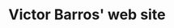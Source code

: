 # Victor Barros' web site

<!--
TODO

- read https://gohugo.io/

- host on victoralmeidabarros.com victorbarros.dev
- https://aws.amazon.com/getting-started/hands-on/host-static-website/
- https://www.freecodecamp.org/news/how-to-deploy-a-static-website-for-free-in-only-3-minutes-with-google-drive/

Inspires:
- https://armand1m.dev/
- https://www.attekita.com/

Contribuitions:
- https://github.com/PacktPublishing/Learn-Go-in-3-Hours/pull/3
- https://github.com/nsqio/nsq/pull/1243
- https://github.com/nsqio/nsqio.github.io/pull/60
- https://github.com/dgrijalva/jwt-go/issues/450

Articles:
- https://victoralmeidabarros.medium.com/nsq-with-docker-in-baby-steps-70-lines-of-code-381ac37eaf58

Projects:
- https://twitter.com/UraniumStockBot
- training buddy embed(figma)

-->
